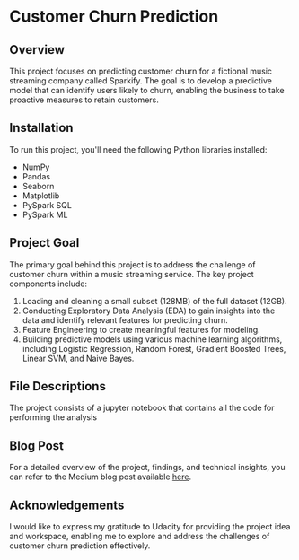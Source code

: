 # Customer Churn Prediction

## Overview
This project focuses on predicting customer churn for a fictional music streaming company called Sparkify. The goal is to develop a predictive model that can identify users likely to churn, enabling the business to take proactive measures to retain customers.

## Installation
To run this project, you'll need the following Python libraries installed:

- NumPy
- Pandas
- Seaborn
- Matplotlib
- PySpark SQL
- PySpark ML

## Project Goal
The primary goal behind this project is to address the challenge of customer churn within a music streaming service. The key project components include:

1. Loading and cleaning a small subset (128MB) of the full dataset (12GB).
2. Conducting Exploratory Data Analysis (EDA) to gain insights into the data and identify relevant features for predicting churn.
3. Feature Engineering to create meaningful features for modeling.
4. Building predictive models using various machine learning algorithms, including Logistic Regression, Random Forest, Gradient Boosted Trees, Linear SVM, and Naive Bayes.

## File Descriptions
The project consists of a jupyter notebook that contains all the code for performing the analysis

## Blog Post
For a detailed overview of the project, findings, and technical insights, you can refer to the Medium blog post available [here](https://medium.com/@davidwyse48/user-churn-prediction-40051bc1a017). 

## Acknowledgements
I would like to express my gratitude to Udacity for providing the project idea and workspace, enabling me to explore and address the challenges of customer churn prediction effectively.


